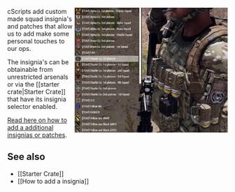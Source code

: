 <img align="right" width="350" src="https://github.com/7Cav/cScripts/blob/master/resourses/wikigfx/Insignia_Arsenal.png">cScripts add custom made squad insignia's and patches that allow us to add make some personal touches to our ops.

The insignia's can be obtainable from unrestricted arsenals or via the [[starter crate|Starter Crate]] that have its insignia selector enabled. 

[Read here on how to add a additional insignias or patches](https://github.com/7Cav/cScripts/wiki/How-to-add-a-insignia). 

## See also
* [[Starter Crate]] 
* [[How to add a insignia]]